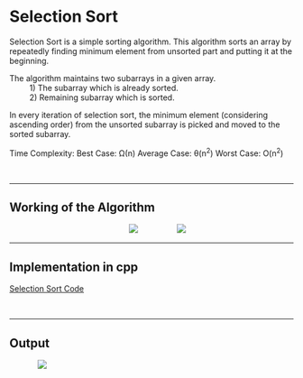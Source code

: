 # Selection Sort

Selection Sort is a simple sorting algorithm. This algorithm sorts an array by repeatedly finding minimum element from unsorted part and putting it at the beginning.<br>

The algorithm maintains two subarrays in a given array.<br>
&nbsp;&nbsp;&nbsp;&nbsp;&nbsp;&nbsp;&nbsp;&nbsp; 1) The subarray which is already sorted.<br>
&nbsp;&nbsp;&nbsp;&nbsp;&nbsp;&nbsp;&nbsp;&nbsp;&nbsp;2) Remaining subarray which is sorted.<br>

In every iteration of selection sort, the minimum element (considering ascending order) from the unsorted subarray is picked and moved to the sorted subarray.

Time Complexity: Best Case: Ω(n) Average Case: θ(n<sup>2</sup>) Worst Case: O(n<sup>2</sup>)

<br><hr>

## Working of the Algorithm

<img src="https://upload.wikimedia.org/wikipedia/commons/9/94/Selection-Sort-Animation.gif" style="margin-left:42%">



<img src="https://user-images.githubusercontent.com/68146112/100702693-2ad4d880-33c8-11eb-82d1-51e41efd0a2b.gif" style="margin-left:13%">
<hr>


## Implementation in cpp

<a href="selectionsort.cpp">Selection Sort Code</a>

<br><hr>

## Output

<img src="https://user-images.githubusercontent.com/68146112/100702836-67083900-33c8-11eb-8897-972a46d6b93e.png" style="margin-left:10%">
